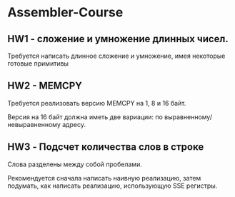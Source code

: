 # Assembler-Course

## HW1 - сложение и умножение длинных чисел.

Требуется написать длинное сложение и умножение, имея некоторые готовые примитивы

## HW2 - MEMCPY

Требуется реализовать версию MEMCPY на 1, 8 и 16 байт. 

Версия на 16 байт должна иметь две вариации: по выравненному/невыравненному адресу.

## HW3 - Подсчет количества слов в строке

Слова разделены между собой пробелами.

Рекомендуется сначала написать наивную реализацию, затем подумать, как написать реализацию, использующую SSE регистры.
